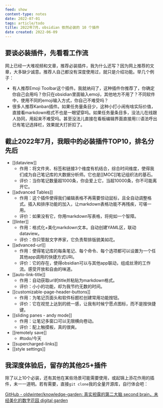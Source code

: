 ```yaml
---
feed: show
content-type: notes
date: 2022-07-01
tags: article/todo
title: 2022年7月，obsidian 依然必装的 10 个插件
date created: 2022-06-09
---
```


## 要谈必装插件，先看看工作流

网上已经一大堆视频和文章，推荐必装插件，我为什么还写？因为网上推荐的文章，大多缺少诚意。推荐人自己都没有深度使用过，就只是介绍功能。举几个例子：
- 有人推荐Emoji Toolbar这个插件。我就纳闷了，这种插件你推荐了，你确定你自己会用吗？你只在obsidian里面输入emoji，其他地方不用了？不同软件中，使用不同的emoji输入方式，你自己不难受吗？
- 很多人推荐Kanban插件。如果任务量条目少，这种小打小闹有啥实际价值，直接看markdown格式不也是一眼望穿吗。如果任务量条目多，没法儿在线跟人协同，用起来不难受吗。甚至没法儿直接在看板编辑界面直接用`[[`语法呼出已有笔记选择栏，效果就大打折扣了。

## 截止2022年7月，我眼中的必装插件TOP10，排名分先后

- [[dataview]]
	- 作用：将文件夹、标签和链接3个维度有机结合，综合时间维度，使得我们成为自己笔记库的大数据分析师。它也是[[MOC]]笔记组织法的基石。
	- 评价：当你笔记数量超1000条，你会爱上它，当超10000条，你不可能离开它。
- [[advanced Tables]]
	- 作用：这个插件使得我们编辑表格不再需要惊动鼠标，且全自动调整格式。插入和排序功能的加入，让markdown表格功能不再残疾，可堪一用。
	- 评价：如果没有它，你用markdown写表格，将宛如一个智障。
- [[linter]]
	- 作用：格式化+美化markdown文本。自动创建YAML区，联动dataview。
	- 评价：你只管敲文字养家，它负责帮排版貌美如花。
- [[advanced-url]]
	- 作用：使得笔记库的每条笔记、每个命令、每个选项都可以设置为一个任其他app调用的快捷方式URI。
	- 评价：它的存在，使得obsidian可以与其他app联动，组成丝滑的工作流。感受开放和自由的味道。
- [[auto-link-title]]
	- 作用：自动获取url的title并粘贴为markdown格式。
	- 评价：小小的功能，却为我节约无数的时间。
- [[customizable-page-header-buttons]]
	- 作用：为笔记页面头和软件标题栏创建常用功能按钮。
	- 评价：它在视觉上达到的统一感，让我有时候宁愿点图标，而不是按快捷键。
- [[sliding panes - andy mode]]
	- 作用：让笔记多窗口可以无限横向卷动。
	- 评价：配上触摸板，真的很爽。
- [[remotely save]]
	- #todo/今天
- [[supercharged-links]]
- [[style settings]]

## 我深度体验后，留存的其他25+插件

除了以上10个必装，还有其他在某些场景可能需要使用，或起锦上添花作用的插件，未一一道明。若有需要，直接`git clone`我的全量开源库，自行体会吧：

[GitHub - oldwinter/knowledge-garden: 真实袒露的第二大脑 second brain，未经美化的数字花园 digital garden](https://github.com/oldwinter/knowledge-garden)
